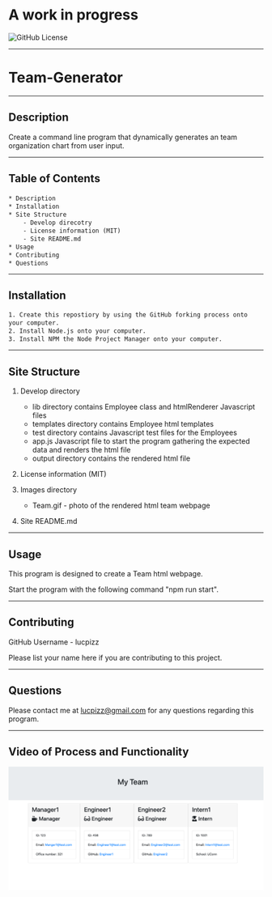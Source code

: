 # A work in progress

![GitHub License](https://img.shields.io/badge/License-MIT-informational)

---

# Team-Generator

---

## Description

Create a command line program that dynamically generates an team organization chart from user input.

---

## Table of Contents

    * Description
    * Installation
    * Site Structure
        - Develop direcotry
        - License information (MIT)
        - Site README.md
    * Usage
    * Contributing
    * Questions

---

## Installation

    1. Create this repostiory by using the GitHub forking process onto your computer.
    2. Install Node.js onto your computer.
    3. Install NPM the Node Project Manager onto your computer.

---

## Site Structure

1.  Develop directory

    - lib directory contains Employee class and htmlRenderer Javascript files
    - templates directory contains Employee html templates
    - test directory contains Javascript test files for the Employees
    - app.js Javascript file to start the program gathering the expected data and renders the html file
    - output directory contains the rendered html file

2.  License information (MIT)

3.  Images directory

    - Team.gif - photo of the rendered html team webpage

4.  Site README.md

---

## Usage

This program is designed to create a Team html webpage.

Start the program with the following command "npm run start".

---

## Contributing

GitHub Username - lucpizz

Please list your name here if you are contributing to this project.

---

## Questions

Please contact me at lucpizz@gmail.com for any questions regarding this program.

---

## Video of Process and Functionality

![Screen Shot of Program Team HTML Webpage](./Image/Team.png)
